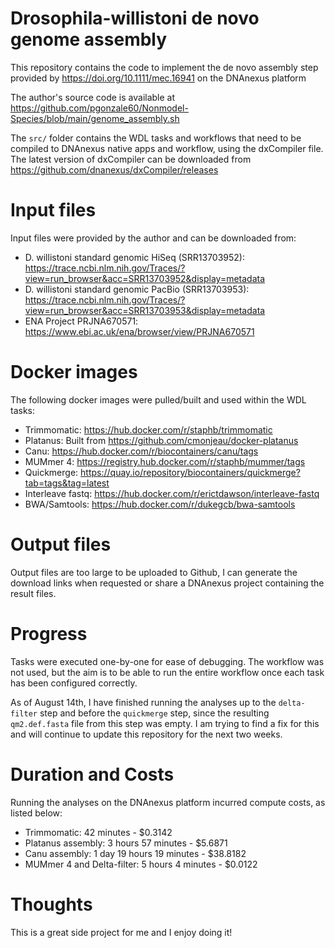 # Drosophila-willistoni de novo genome assembly
This repository contains the code to implement the de novo assembly step provided by https://doi.org/10.1111/mec.16941 on the DNAnexus platform

The author's source code is available at https://github.com/pgonzale60/Nonmodel-Species/blob/main/genome_assembly.sh

The `src/` folder contains the WDL tasks and workflows that need to be compiled to DNAnexus native apps and workflow, using the dxCompiler file. The latest version of dxCompiler can be downloaded from https://github.com/dnanexus/dxCompiler/releases

# Input files
Input files were provided by the author and can be downloaded from:
- D. willistoni standard genomic HiSeq (SRR13703952): https://trace.ncbi.nlm.nih.gov/Traces/?view=run_browser&acc=SRR13703952&display=metadata
- D. willistoni standard genomic PacBio (SRR13703953): https://trace.ncbi.nlm.nih.gov/Traces/?view=run_browser&acc=SRR13703953&display=metadata
- ENA Project PRJNA670571: https://www.ebi.ac.uk/ena/browser/view/PRJNA670571

# Docker images
The following docker images were pulled/built and used within the WDL tasks:
- Trimmomatic: https://hub.docker.com/r/staphb/trimmomatic
- Platanus: Built from https://github.com/cmonjeau/docker-platanus
- Canu: https://hub.docker.com/r/biocontainers/canu/tags
- MUMmer 4: https://registry.hub.docker.com/r/staphb/mummer/tags
- Quickmerge: https://quay.io/repository/biocontainers/quickmerge?tab=tags&tag=latest
- Interleave fastq: https://hub.docker.com/r/erictdawson/interleave-fastq
- BWA/Samtools: https://hub.docker.com/r/dukegcb/bwa-samtools

# Output files
Output files are too large to be uploaded to Github, I can generate the download links when requested or share a DNAnexus project containing the result files.

# Progress
Tasks were executed one-by-one for ease of debugging. The workflow was not used, but the aim is to be able to run the entire workflow once each task has been configured correctly.

As of August 14th, I have finished running the analyses up to the `delta-filter` step and before the `quickmerge` step, since the resulting `qm2.def.fasta` file from this step was empty. I am trying to find a fix for this and will continue to update this repository for the next two weeks.

# Duration and Costs
Running the analyses on the DNAnexus platform incurred compute costs, as listed below:
- Trimmomatic: 42 minutes - $0.3142
- Platanus assembly: 3 hours 57 minutes - $5.6871
- Canu assembly: 1 day 19 hours 19 minutes - $38.8182
- MUMmer 4 and Delta-filter: 5 hours 4 minutes - $0.0122

# Thoughts
This is a great side project for me and I enjoy doing it!
